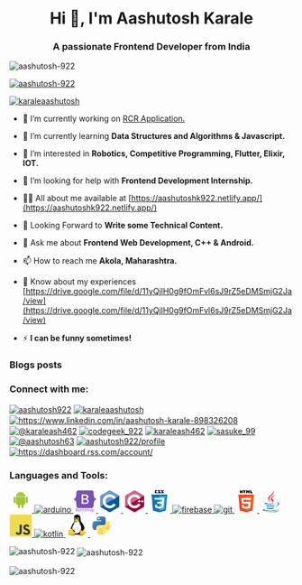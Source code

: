 <h1 align="center">Hi 👋, I'm Aashutosh Karale</h1>
<h3 align="center">A passionate Frontend Developer from India</h3>

<p align="left"> <img src="https://komarev.com/ghpvc/?username=aashutosh-922&label=Profile%20views&color=0e75b6&style=flat" alt="aashutosh-922" /> </p>

<p align="left"> <a href="https://github.com/ryo-ma/github-profile-trophy"><img src="https://github-profile-trophy.vercel.app/?username=aashutosh-922" alt="aashutosh-922" /></a> </p>

<p align="left"> <a href="https://twitter.com/karaleaashutosh" target="blank"><img src="https://img.shields.io/twitter/follow/karaleaashutosh?logo=twitter&style=for-the-badge" alt="karaleaashutosh" /></a> </p>

- 🔭 I’m currently working on [RCR Application.](https://github.com/Aashutosh-922/Component_Register_RNXG-RCR-)

- 🌱 I’m currently learning **Data Structures and Algorithms & Javascript.**

- 👯 I’m interested in **Robotics, Competitive Programming, Flutter, Elixir, IOT.**

- 🤝 I’m looking for help with **Frontend Development Internship.**

- 👨‍💻 All about me available at [https://aashutoshk922.netlify.app/](https://aashutoshk922.netlify.app/)

- 📝 Looking Forward to **Write some Technical Content.**

- 💬 Ask me about **Frontend Web Development, C++ & Android.**

- 📫 How to reach me **Akola, Maharashtra.**

- 📄 Know about my experiences [https://drive.google.com/file/d/11yQjlH0g9fOmFvl6sJ9rZ5eDMSmjG2Ja/view](https://drive.google.com/file/d/11yQjlH0g9fOmFvl6sJ9rZ5eDMSmjG2Ja/view)

- ⚡ **I can be funny sometimes!**

### Blogs posts
<!-- BLOG-POST-LIST:START -->
<!-- BLOG-POST-LIST:END -->

<h3 align="left">Connect with me:</h3>
<p align="left">
<a href="https://dev.to/aashutosh922" target="blank"><img align="center" src="https://raw.githubusercontent.com/rahuldkjain/github-profile-readme-generator/master/src/images/icons/Social/devto.svg" alt="aashutosh922" height="30" width="40" /></a>
<a href="https://twitter.com/karaleaashutosh" target="blank"><img align="center" src="https://raw.githubusercontent.com/rahuldkjain/github-profile-readme-generator/master/src/images/icons/Social/twitter.svg" alt="karaleaashutosh" height="30" width="40" /></a>
<a href="https://linkedin.com/in/https://www.linkedin.com/in/aashutosh-karale-898326208" target="blank"><img align="center" src="https://raw.githubusercontent.com/rahuldkjain/github-profile-readme-generator/master/src/images/icons/Social/linked-in-alt.svg" alt="https://www.linkedin.com/in/aashutosh-karale-898326208" height="30" width="40" /></a>
<a href="https://medium.com/@karaleash462" target="blank"><img align="center" src="https://raw.githubusercontent.com/rahuldkjain/github-profile-readme-generator/master/src/images/icons/Social/medium.svg" alt="@karaleash462" height="30" width="40" /></a>
<a href="https://www.codechef.com/users/codegeek_922" target="blank"><img align="center" src="https://cdn.jsdelivr.net/npm/simple-icons@3.1.0/icons/codechef.svg" alt="codegeek_922" height="30" width="40" /></a>
<a href="https://www.hackerrank.com/karaleash462" target="blank"><img align="center" src="https://raw.githubusercontent.com/rahuldkjain/github-profile-readme-generator/master/src/images/icons/Social/hackerrank.svg" alt="karaleash462" height="30" width="40" /></a>
<a href="https://codeforces.com/profile/sasuke_99" target="blank"><img align="center" src="https://raw.githubusercontent.com/rahuldkjain/github-profile-readme-generator/master/src/images/icons/Social/codeforces.svg" alt="sasuke_99" height="30" width="40" /></a>
<!---<a href="https://www.leetcode.com/codegeek_922" target="blank"><img align="center" src="https://raw.githubusercontent.com/rahuldkjain/github-profile-readme-generator/master/src/images/icons/Social/leet-code.svg" alt="codegeek_922" height="30" width="40" /></a>--->
<a href="https://www.hackerearth.com/@aashutosh63" target="blank"><img align="center" src="https://raw.githubusercontent.com/rahuldkjain/github-profile-readme-generator/master/src/images/icons/Social/hackerearth.svg" alt="@aashutosh63" height="30" width="40" /></a>
<a href="https://auth.geeksforgeeks.org/user/aashutosh922/profile" target="blank"><img align="center" src="https://raw.githubusercontent.com/rahuldkjain/github-profile-readme-generator/master/src/images/icons/Social/geeks-for-geeks.svg" alt="aashutosh922/profile" height="30" width="40" /></a>
<a href="/https://dashboard.rss.com/account/" target="blank"><img align="center" src="https://raw.githubusercontent.com/rahuldkjain/github-profile-readme-generator/master/src/images/icons/Social/rss.svg" alt="https://dashboard.rss.com/account/" height="30" width="40" /></a>
</p>

<h3 align="left">Languages and Tools:</h3>
<p align="left"> <a href="https://developer.android.com" target="_blank" rel="noreferrer"> <img src="https://raw.githubusercontent.com/devicons/devicon/master/icons/android/android-original-wordmark.svg" alt="android" width="40" height="40"/> </a> <a href="https://www.arduino.cc/" target="_blank" rel="noreferrer"> <img src="https://cdn.worldvectorlogo.com/logos/arduino-1.svg" alt="arduino" width="40" height="40"/> </a> <a href="https://getbootstrap.com" target="_blank" rel="noreferrer"> <img src="https://raw.githubusercontent.com/devicons/devicon/master/icons/bootstrap/bootstrap-plain-wordmark.svg" alt="bootstrap" width="40" height="40"/> </a> <a href="https://www.cprogramming.com/" target="_blank" rel="noreferrer"> <img src="https://raw.githubusercontent.com/devicons/devicon/master/icons/c/c-original.svg" alt="c" width="40" height="40"/> </a> <a href="https://www.w3schools.com/cpp/" target="_blank" rel="noreferrer"> <img src="https://raw.githubusercontent.com/devicons/devicon/master/icons/cplusplus/cplusplus-original.svg" alt="cplusplus" width="40" height="40"/> </a> <a href="https://www.w3schools.com/css/" target="_blank" rel="noreferrer"> <img src="https://raw.githubusercontent.com/devicons/devicon/master/icons/css3/css3-original-wordmark.svg" alt="css3" width="40" height="40"/> </a> <a href="https://firebase.google.com/" target="_blank" rel="noreferrer"> <img src="https://www.vectorlogo.zone/logos/firebase/firebase-icon.svg" alt="firebase" width="40" height="40"/> </a> <a href="https://git-scm.com/" target="_blank" rel="noreferrer"> <img src="https://www.vectorlogo.zone/logos/git-scm/git-scm-icon.svg" alt="git" width="40" height="40"/> </a> <a href="https://www.w3.org/html/" target="_blank" rel="noreferrer"> <img src="https://raw.githubusercontent.com/devicons/devicon/master/icons/html5/html5-original-wordmark.svg" alt="html5" width="40" height="40"/> </a> <a href="https://www.java.com" target="_blank" rel="noreferrer"> <img src="https://raw.githubusercontent.com/devicons/devicon/master/icons/java/java-original.svg" alt="java" width="40" height="40"/> </a> <a href="https://developer.mozilla.org/en-US/docs/Web/JavaScript" target="_blank" rel="noreferrer"> <img src="https://raw.githubusercontent.com/devicons/devicon/master/icons/javascript/javascript-original.svg" alt="javascript" width="40" height="40"/> </a> <a href="https://kotlinlang.org" target="_blank" rel="noreferrer"> <img src="https://www.vectorlogo.zone/logos/kotlinlang/kotlinlang-icon.svg" alt="kotlin" width="40" height="40"/> </a> <a href="https://www.linux.org/" target="_blank" rel="noreferrer"> <img src="https://raw.githubusercontent.com/devicons/devicon/master/icons/linux/linux-original.svg" alt="linux" width="40" height="40"/> </a> <a href="https://www.python.org" target="_blank" rel="noreferrer"> <img src="https://raw.githubusercontent.com/devicons/devicon/master/icons/python/python-original.svg" alt="python" width="40" height="40"/> </a> </p>

<p><img align="left" src="https://github-readme-stats.vercel.app/api/top-langs?username=aashutosh-922&show_icons=true&locale=en&layout=compact" alt="aashutosh-922" /></p>

<p>&nbsp;<img align="center" src="https://github-readme-stats.vercel.app/api?username=aashutosh-922&show_icons=true&locale=en" alt="aashutosh-922" /></p>

<p><img align="center" src="https://github-readme-streak-stats.herokuapp.com/?user=aashutosh-922&" alt="aashutosh-922" /></p>
